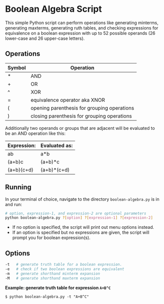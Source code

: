# Boolean Algebra Script
This simple Python script can perform operations like generating minterms, generating maxterms, generating ruth tables, and checking expressions for equivalence on a boolean expression with up to 52 possible operands (26 lower-case and 26 upper-case letters).

## Operations

Symbol | Operation
--|--
\* | AND
\+ | OR
^ | XOR
= | equivalence operator aka XNOR
( | opening parenthesis for grouping operations
) | closing parenthesis for grouping operations

Additionally two operands or groups that are adjacent will be evaluated to be an AND operation like this:

Expression: | Evaluated as:
--|--
ab         | a*b
(a+b)c     | (a+b)*c
(a+b)(c+d) | (a+b)*(c+d)

## Running
In your terminal of choice, navigate to the directory `boolean-algebra.py` is in and run:
```bash
# option, expression-1, and expression-2 are optional parameters
python boolean-algebra.py ?[option] ?[expression-1] ?[expression-2]
```
- If no option is specified, the script will print out menu options instead.
- If an option is specified but no expressions are given, the script will prompt you for boolean expression(s).

## Options
```bash
-t   # generate truth table for a boolean expression.
-e   # check if two boolean expressions are equivalent
-m   # generate shorthand minterm expansion
-M   # generate shorthand maxterm expansion
```
**Example: generate truth table for expression `A+B^C`**
```
$ python boolean-algebra.py -t "A+B^C"


